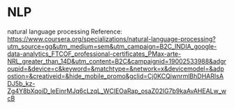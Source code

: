 # NLP
natural language processing
Reference: https://www.coursera.org/specializations/natural-language-processing?utm_source=gg&utm_medium=sem&utm_campaign=B2C_INDIA_google-data-analytics_FTCOF_professional-certificates_PMax-arte-NRL_greater_than_14D&utm_content=B2C&campaignid=19002533988&adgroupid=&device=c&keyword=&matchtype=&network=x&devicemodel=&adpostion=&creativeid=&hide_mobile_promo&gclid=Cj0KCQjwnrmlBhDHARIsADJ5b_kz-Zg4Y8bXqoiD_leEinrMJq6cLzqL_WClEOaRap_osaZ02lG7b9kaAvAHEALw_wcB
